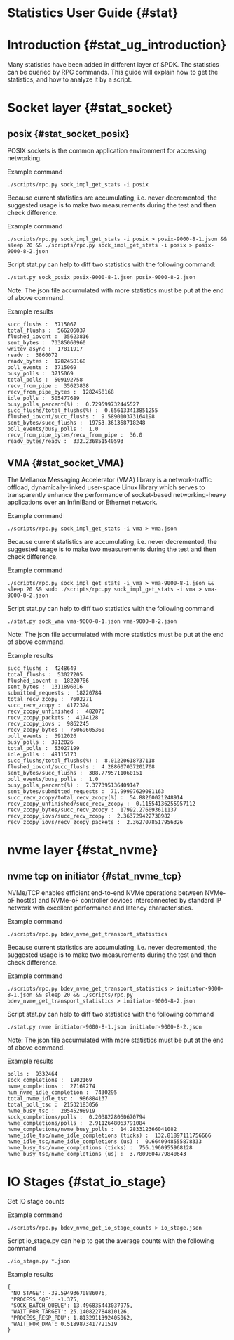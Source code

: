 # Statistics User Guide {#stat}

# Introduction {#stat_ug_introduction}

Many statistics have been added in different layer of SPDK. The statistics can be queried by RPC commands.
This guide will explain how to get the statistics, and how to analyze it by a script.

# Socket layer {#stat_socket}

## posix {#stat_socket_posix}

POSIX sockets is the common application environment for accessing networking.

Example command

`./scripts/rpc.py sock_impl_get_stats -i posix`

Because current statistics are accumulating, i.e. never decremented, the suggested usage is to
make two measurements during the test and then check difference.

Example command

`./scripts/rpc.py sock_impl_get_stats -i posix > posix-9000-8-1.json && sleep 20 && ./scripts/rpc.py sock_impl_get_stats -i posix > posix-9000-8-2.json`

Script stat.py can help to diff two statistics with the following command:

`./stat.py sock_posix posix-9000-8-1.json posix-9000-8-2.json`

Note: The json file accumulated with more statistics must be put at the end of above command.

Example results 
~~~
succ_flushs :  3715067
total_flushs :  566206037
flushed_iovcnt :  35623816
sent_bytes :  73385060960
writev_async :  17811917
readv :  3860072
readv_bytes :  1282458168
poll_events :  3715069
busy_polls :  3715069
total_polls :  509192758
recv_from_pipe :  35623838
recv_from_pipe_bytes :  1282458168
idle_polls :  505477689
busy_polls_percent(%) :  0.729599732445527
succ_flushs/total_flushs(%) :  0.656133413851255
flushed_iovcnt/succ_flushs :  9.589010373164198
sent_bytes/succ_flushs :  19753.361368718248
poll_events/busy_polls :  1.0
recv_from_pipe_bytes/recv_from_pipe :  36.0
readv_bytes/readv :  332.236851540593
~~~


## VMA {#stat_socket_VMA}

The Mellanox Messaging Accelerator (VMA) library is a network-traffic offload, dynamically-linked user-space
Linux library which serves to transparently enhance the performance of socket-based networking-heavy
applications over an InfiniBand or Ethernet network.

Example command

`./scripts/rpc.py sock_impl_get_stats -i vma > vma.json`

Because current statistics are accumulating, i.e. never decremented, the suggested usage is to
make two measurements during the test and then check difference.

Example command

`./scripts/rpc.py sock_impl_get_stats -i vma > vma-9000-8-1.json && sleep 20 && sudo ./scripts/rpc.py sock_impl_get_stats -i vma > vma-9000-8-2.json`

Script stat.py can help to diff two statistics with the following command

`./stat.py sock_vma vma-9000-8-1.json vma-9000-8-2.json`

Note: The json file accumulated with more statistics must be put at the end of above command.

Example results 
~~~
succ_flushs :  4248649
total_flushs :  53027205
flushed_iovcnt :  18220786
sent_bytes :  1311896016
submitted_requests :  18220784
total_recv_zcopy :  7602271
succ_recv_zcopy :  4172324
recv_zcopy_unfinished :  482076
recv_zcopy_packets :  4174128
recv_zcopy_iovs :  9862245
recv_zcopy_bytes :  75069605360
poll_events :  3912026
busy_polls :  3912026
total_polls :  53027199
idle_polls :  49115173
succ_flushs/total_flushs(%) :  8.01220618737118
flushed_iovcnt/succ_flushs :  4.288607037201708
sent_bytes/succ_flushs :  308.7795711060151
poll_events/busy_polls :  1.0
busy_polls_percent(%) :  7.377395136409147
sent_bytes/submitted_requests :  71.99997629081163
succ_recv_zcopy/total_recv_zcopy(%) :  54.88260021248914
recv_zcopy_unfinished/succ_recv_zcopy :  0.11554136255957112
recv_zcopy_bytes/succ_recv_zcopy :  17992.276093611137
recv_zcopy_iovs/succ_recv_zcopy :  2.363729422738982
recv_zcopy_iovs/recv_zcopy_packets :  2.3627078517956326
~~~

# nvme layer {#stat_nvme}

## nvme tcp on initiator {#stat_nvme_tcp}

NVMe/TCP enables efficient end-to-end NVMe operations between NVMe-oF host(s) and NVMe-oF controller devices interconnected by
standard IP network with excellent performance and latency characteristics.

Example command

`./scripts/rpc.py bdev_nvme_get_transport_statistics`

Because current statistics are accumulating, i.e. never decremented, the suggested usage is to
make two measurements during the test and then check difference.

Example command

`./scripts/rpc.py bdev_nvme_get_transport_statistics > initiator-9000-8-1.json && sleep 20 && ./scripts/rpc.py bdev_nvme_get_transport_statistics > initiator-9000-8-2.json`

Script stat.py can help to diff two statistics with the following command

`./stat.py nvme initiator-9000-8-1.json initiator-9000-8-2.json`

Note: The json file accumulated with more statistics must be put at the end of above command.

Example results 
~~~
polls :  9332464
sock_completions :  1902169
nvme_completions :  27169274
num_nvme_idle_completion :  7430295
total_nvme_idle_tsc :  986884137
total_poll_tsc :  21532183056
nvme_busy_tsc :  20545298919
sock_completions/polls :  0.2038228060670794
nvme_completions/polls :  2.9112648063791084
nvme_completions/nvme_busy_polls :  14.283312366041082
nvme_idle_tsc/nvme_idle_completions (ticks) :  132.81897111756666
nvme_idle_tsc/nvme_idle_completions (us) :  0.6640948555878333
nvme_busy_tsc/nvme_completions (ticks) :  756.1960955968128
nvme_busy_tsc/nvme_completions (us) :  3.7809804779840643
~~~


# IO Stages {#stat_io_stage}

Get IO stage counts

Example command

`./scripts/rpc.py bdev_nvme_get_io_stage_counts > io_stage.json`

Script io_stage.py can help to get the average counts with the following command

`./io_stage.py *.json`

Example results 
~~~
{
 'NO_STAGE': -39.59493670886076,
 'PROCESS_SQE': -1.375,
 'SOCK_BATCH_QUEUE': 13.496835443037975,
 'WAIT_FOR_TARGET': 25.140822784810126,
 'PROCESS_RESP_PDU': 1.8132911392405062,
 'WAIT_FOR_DMA': 0.5189873417721519
}
~~~


